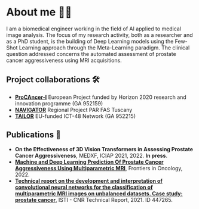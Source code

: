 # About me :woman_technologist:	
I am a biomedical engineer working in the field of AI applied to medical image analysis. The focus of my research activity, both as a researcher and as a PhD student, is the building of Deep Learning models using the Few-Shot Learning approach through the Meta-Learning paradigm. The clinical question addressed concerns the automated assessment of prostate cancer aggressiveness using MRI acquisitions.

## Project collaborations :hammer_and_wrench:	

- [**ProCAncer-I**](https://www.procancer-i.eu/) European Project funded by Horizon 2020 research and innovation programme (GA 952159)
- [**NAVIGATOR**](http://navigator.med.unipi.it/) Regional Project PAR FAS Tuscany
- [**TAILOR**](https://tailor-network.eu/) EU-funded ICT-48 Network (GA 952215)

## Publications :page_with_curl:	

- **On the Effectiveness of 3D Vision Transformers in Assessing Prostate Cancer Aggressiveness**, MEDXF, ICIAP 2021, 2022. **In press**.
- [**Machine and Deep Learning Prediction Of Prostate Cancer Aggressiveness Using Multiparametric MRI**](https://doi.org/10.3389/fonc.2021.802964), Frontiers in Oncology, 2022. 
- [**Technical report on the development and interpretation of convolutional neural networks for the classification of multiparametric MRI images on unbalanced datasets.     Case study: prostate cancer**](https://openportal.isti.cnr.it/doc?id=people______::b7be12271746a16b390c701d7fdb5403), ISTI - CNR Technical Report, 2021. ID 447265. 
